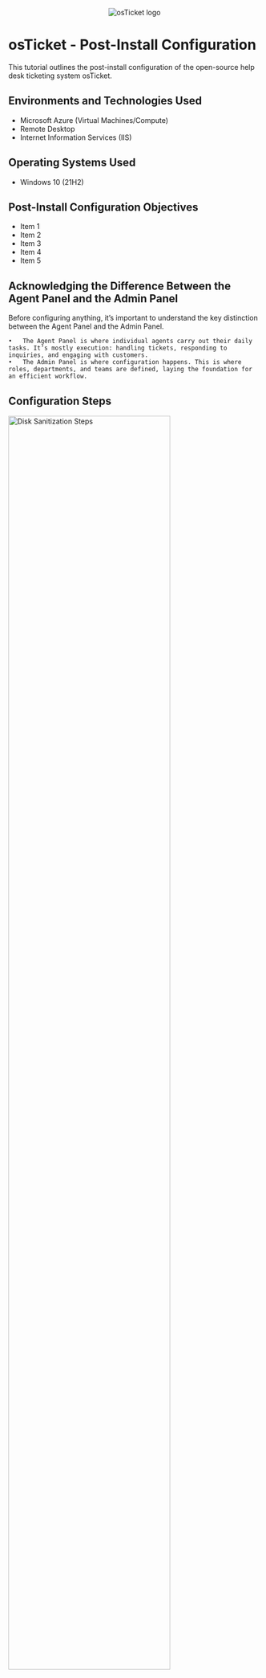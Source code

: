 <p align="center">
<img src="https://i.imgur.com/Clzj7Xs.png" alt="osTicket logo"/>
</p>

<h1>osTicket - Post-Install Configuration</h1>
This tutorial outlines the post-install configuration of the open-source help desk ticketing system osTicket.<br />


<h2>Environments and Technologies Used</h2>

- Microsoft Azure (Virtual Machines/Compute)
- Remote Desktop
- Internet Information Services (IIS)

<h2>Operating Systems Used </h2>

- Windows 10</b> (21H2)

<h2>Post-Install Configuration Objectives</h2>

- Item 1
- Item 2
- Item 3
- Item 4
- Item 5





<h2>Acknowledging the Difference Between the Agent Panel and the Admin Panel</h2>

Before configuring anything, it’s important to understand the key distinction between the Agent Panel and the Admin Panel.

	•	The Agent Panel is where individual agents carry out their daily tasks. It’s mostly execution: handling tickets, responding to inquiries, and engaging with customers.
	•	The Admin Panel is where configuration happens. This is where roles, departments, and teams are defined, laying the foundation for an efficient workflow.

<h2>Configuration Steps</h2>

<p>
<img src="https://i.imgur.com/DJmEXEB.png" height="80%" width="80%" alt="Disk Sanitization Steps"/>
</p>
<p>
Acknowledge Agent Panel vs Admin Panel

Configure Roles (for grouping permissions)
Admin Panel -> Agents -> Roles
	•	Supreme Admin

Configure Departments (Ticket Visibility, Help Desk vs SysAdmins, vs Networking)
Admin Panel -> Agents -> Departments
	•	SysAdmins

Configure Teams
Admin Panel -> Agents -> Teams (Pull Agents from different Departments)
	•	Online Banking

<img src="https://i.imgur.com/DJmEXEB.png" height="80%" width="80%" alt="Disk Sanitization Steps"/>
</p>

Allow anyone to create tickets
Admin Panel -> Settings -> User Settings (UNCHECK: unregistered users can create tickets)
	•	Registration Required: Require registration and login to create tickets 

Configure Agents (workers)
Admin Panel -> Agents -> Add New
	•	Jane (Dept: SysAdmins)
	•	John (Dept: Support)

Configure Users (customers)
Agent Panel -> Users -> Add New
	•	Karen
	•	Ken

<p>
<img src="https://i.imgur.com/DJmEXEB.png" height="80%" width="80%" alt="Disk Sanitization Steps"/>
</p>
<p>

Configure SLA
Admin Panel -> Manage -> SLA
	•	Sev-A (Grace Period: 1 hour, Schedule: 24/7)
	•	Sev-B (Grace Period: 4 hours, Schedule: 24/7)
	•	Sev-C (Grace Period: 8 hours, Business Hours)

Configure Help Topics (For when users create a ticket)
Admin Panel -> Manage -> Help Topics
	•	Business Critical Outage
	•	Personal Computer Issues
	•	Equipment Request
	•	Password Reset
	•	Other